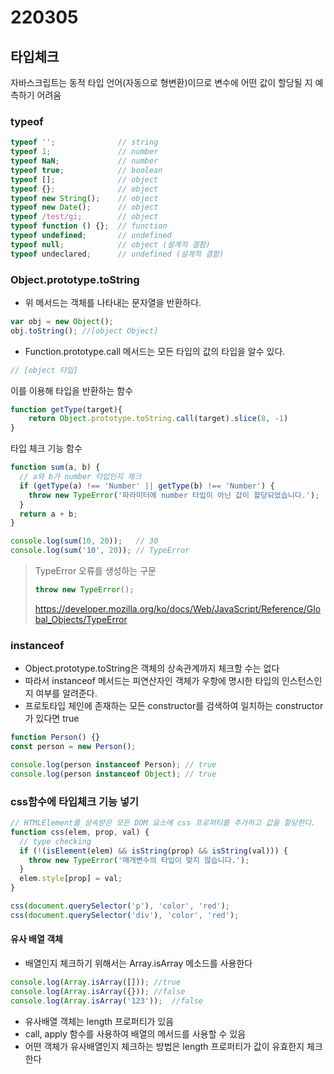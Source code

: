 # 220305

## 타입체크

자바스크립트는 동적 타입 언어(자동으로 형변환)이므로 변수에 어떤 값이 할당될 지 예측하기 어려움

### typeof

```js
typeof '';              // string
typeof 1;               // number
typeof NaN;             // number
typeof true;            // boolean
typeof [];              // object
typeof {};              // object
typeof new String();    // object
typeof new Date();      // object
typeof /test/gi;        // object
typeof function () {};  // function
typeof undefined;       // undefined
typeof null;            // object (설계적 결함)
typeof undeclared;      // undefined (설계적 결함)
```





### Object.prototype.toString

- 위 메서드는 객체를 나타내는 문자열을 반환하다.

```js
var obj = new Object();
obj.toString(); //[object Object]
```

- Function.prototype.call 메서드는 모든 타입의 값의 타입을 알수 있다.

```js
// [object 타입]
```





이를 이용해 타입을 반환하는 함수

```js
function getType(target){
	return Object.prototype.toString.call(target).slice(8, -1)
}
```



타입 체크 기능 함수

```js
function sum(a, b) {
  // a와 b가 number 타입인지 체크
  if (getType(a) !== 'Number' || getType(b) !== 'Number') {
    throw new TypeError('파라미터에 number 타입이 아닌 값이 할당되었습니다.');
  }
  return a + b;
}

console.log(sum(10, 20));   // 30
console.log(sum('10', 20)); // TypeError
```



> TypeError 오류를 생성하는 구문
>
> ```js
> throw new TypeError();
> ```
>
> https://developer.mozilla.org/ko/docs/Web/JavaScript/Reference/Global_Objects/TypeError





### instanceof

- Object.prototype.toString은 객체의 상속관계까지 체크할 수는 없다
- 따라서 instanceof 메서드는 피연산자인 객체가 우항에 명시한 타입의 인스턴스인지 여부를 알려준다.
- 프로토타입 체인에 존재하는 모든 constructor를 검색하여 일치하는 constructor가 있다면 true

```js
function Person() {}
const person = new Person();

console.log(person instanceof Person); // true
console.log(person instanceof Object); // true
```



### css함수에 타입체크 기능 넣기

```js
// HTMLElement를 상속받은 모든 DOM 요소에 css 프로퍼티를 추가하고 값을 할당한다.
function css(elem, prop, val) {
  // type checking
  if (!(isElement(elem) && isString(prop) && isString(val))) {
    throw new TypeError('매개변수의 타입이 맞지 않습니다.');
  }
  elem.style[prop] = val;
}

css(document.querySelector('p'), 'color', 'red');
css(document.querySelector('div'), 'color', 'red');
```



#### 유사 배열 객체

- 배열인지 체크하기 위해서는 Array.isArray 메소드를 사용한다

```js
console.log(Array.isArray([]));	//true
console.log(Array.isArray({}));	//false
console.log(Array.isArray('123'));	//false
```

- 유사배열 객체는 length 프로퍼티가 있음
- call, apply 함수를 사용하여 배열의 메서드를 사용할 수 있음
- 어떤 객체가 유사배열인지 체크하는 방법은 length 프로퍼티가 값이 유효한지 체크한다





